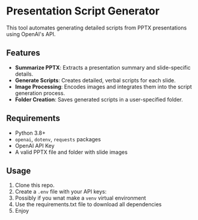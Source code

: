 # Presentation Script Generator

This tool automates generating detailed scripts from PPTX presentations using OpenAI's API.

## Features
- **Summarize PPTX**: Extracts a presentation summary and slide-specific details.
- **Generate Scripts**: Creates detailed, verbal scripts for each slide.
- **Image Processing**: Encodes images and integrates them into the script generation process.
- **Folder Creation**: Saves generated scripts in a user-specified folder.

## Requirements
- Python 3.8+
- `openai`, `dotenv`, `requests` packages
- OpenAI API Key
- A valid PPTX file and folder with slide images

## Usage
1. Clone this repo.
2. Create a `.env` file with your API keys:
3. Possibly if you wnat make a `venv` virtual environment
4. Use the requirements.txt file to download all dependencies
5. Enjoy